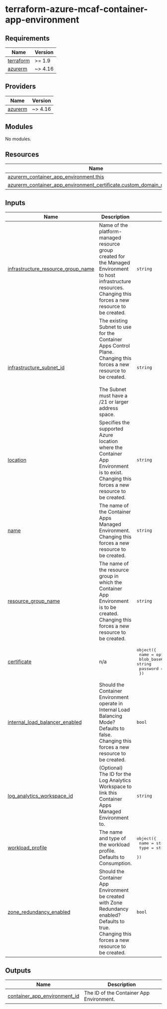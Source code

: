# terraform-azure-mcaf-container-app-environment
<!-- BEGIN_TF_DOCS -->
## Requirements

| Name | Version |
|------|---------|
| <a name="requirement_terraform"></a> [terraform](#requirement\_terraform) | >= 1.9 |
| <a name="requirement_azurerm"></a> [azurerm](#requirement\_azurerm) | ~> 4.16 |

## Providers

| Name | Version |
|------|---------|
| <a name="provider_azurerm"></a> [azurerm](#provider\_azurerm) | ~> 4.16 |

## Modules

No modules.

## Resources

| Name | Type |
|------|------|
| [azurerm_container_app_environment.this](https://registry.terraform.io/providers/hashicorp/azurerm/latest/docs/resources/container_app_environment) | resource |
| [azurerm_container_app_environment_certificate.custom_domain_certificate](https://registry.terraform.io/providers/hashicorp/azurerm/latest/docs/resources/container_app_environment_certificate) | resource |

## Inputs

| Name | Description | Type | Default | Required |
|------|-------------|------|---------|:--------:|
| <a name="input_infrastructure_resource_group_name"></a> [infrastructure\_resource\_group\_name](#input\_infrastructure\_resource\_group\_name) | Name of the platform-managed resource group created for the Managed Environment to host infrastructure resources. Changing this forces a new resource to be created. | `string` | n/a | yes |
| <a name="input_infrastructure_subnet_id"></a> [infrastructure\_subnet\_id](#input\_infrastructure\_subnet\_id) | The existing Subnet to use for the Container Apps Control Plane. Changing this forces a new resource to be created.<br/><br/>The Subnet must have a /21 or larger address space. | `string` | n/a | yes |
| <a name="input_location"></a> [location](#input\_location) | Specifies the supported Azure location where the Container App Environment is to exist. Changing this forces a new resource to be created. | `string` | n/a | yes |
| <a name="input_name"></a> [name](#input\_name) | The name of the Container Apps Managed Environment. Changing this forces a new resource to be created. | `string` | n/a | yes |
| <a name="input_resource_group_name"></a> [resource\_group\_name](#input\_resource\_group\_name) | The name of the resource group in which the Container App Environment is to be created. Changing this forces a new resource to be created. | `string` | n/a | yes |
| <a name="input_certificate"></a> [certificate](#input\_certificate) | n/a | <pre>object({<br/>    name        = optional(string)<br/>    blob_base64 = string<br/>    password    = optional(string, "")<br/>  })</pre> | `null` | no |
| <a name="input_internal_load_balancer_enabled"></a> [internal\_load\_balancer\_enabled](#input\_internal\_load\_balancer\_enabled) | Should the Container Environment operate in Internal Load Balancing Mode? Defaults to false. Changing this forces a new resource to be created. | `bool` | `false` | no |
| <a name="input_log_analytics_workspace_id"></a> [log\_analytics\_workspace\_id](#input\_log\_analytics\_workspace\_id) | (Optional) The ID for the Log Analytics Workspace to link this Container Apps Managed Environment to. | `string` | `null` | no |
| <a name="input_workload_profile"></a> [workload\_profile](#input\_workload\_profile) | The name and type of the workload profile.<br/>Defaults to Consumption. | <pre>object({<br/>    name = string<br/>    type = string<br/>  })</pre> | <pre>{<br/>  "name": "Consumption",<br/>  "type": "Consumption"<br/>}</pre> | no |
| <a name="input_zone_redundancy_enabled"></a> [zone\_redundancy\_enabled](#input\_zone\_redundancy\_enabled) | Should the Container App Environment be created with Zone Redundancy enabled? Defaults to true. Changing this forces a new resource to be created. | `bool` | `true` | no |

## Outputs

| Name | Description |
|------|-------------|
| <a name="output_container_app_environment_id"></a> [container\_app\_environment\_id](#output\_container\_app\_environment\_id) | The ID of the Container App Environment. |
<!-- END_TF_DOCS -->